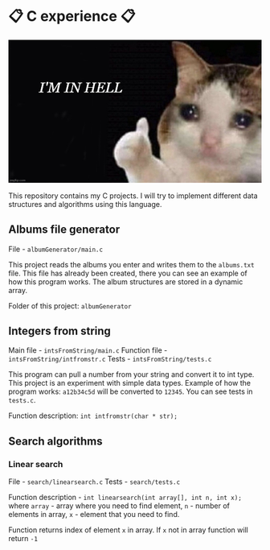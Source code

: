 # 📋 C experience 📋

![logo](https://github.com/akihiko47/C-experience/blob/main/logo.jpg?raw=true)

This repository contains my C projects. I will try to implement different data structures and algorithms using this language. 

## Albums file generator
File - `albumGenerator/main.c`

This project reads the albums you enter and writes them to the `albums.txt` file. This file has already been created, there you can see an example of how this program works. The album structures are stored in a dynamic array.

Folder of this project: `albumGenerator`

## Integers from string
Main file - `intsFromString/main.c` 
Function file - `intsFromString/intfromstr.c` 
Tests - `intsFromString/tests.c` 

This program can pull a number from your string and convert it to int type. This project is an experiment with simple data types. Example of how the program works: `a12b34c5d` will be converted to `12345`. You can see tests in `tests.c`.

Function description: `int intfromstr(char * str);`

## Search algorithms
### Linear search
File - `search/linearsearch.c` 
Tests - `search/tests.c` 

Function description - `int linearsearch(int array[], int n, int x);` where `array` - array where you need to find element, `n` - number of elements in array, `x` - element that you need to find.

Function returns index of element `x` in array. If `x` not in array function will return `-1`
